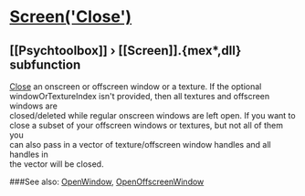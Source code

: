 # [Screen('Close')](Screen-Close) 
## [[Psychtoolbox]] &#8250; [[Screen]].{mex*,dll} subfunction


[Close](Close) an onscreen or offscreen window or a texture. If the optional  
windowOrTextureIndex isn't provided, then all textures and offscreen windows are  
closed/deleted while regular onscreen windows are left open. If you want to  
close a subset of your offscreen windows or textures, but not all of them you  
can also pass in a vector of texture/offscreen window handles and all handles in  
the vector will be closed.   


###See also:
[OpenWindow](Screen-OpenWindow), [OpenOffscreenWindow](Screen-OpenOffscreenWindow)

